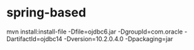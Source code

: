 # spring-based
mvn install:install-file -Dfile=ojdbc6.jar -DgroupId=com.oracle -DartifactId=ojdbc14 -Dversion=10.2.0.4.0 -Dpackaging=jar

